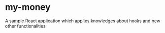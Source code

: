 # my-money
A sample React application which applies knowledges about hooks and new other functionalities
